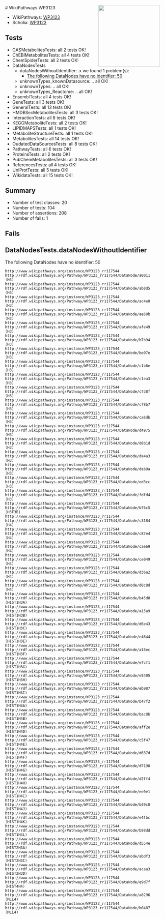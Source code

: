 <img style="float: right; width: 200px" src="https://upload.wikimedia.org/wikipedia/commons/thumb/8/83/Wplogo_with_text_500.png/640px-Wplogo_with_text_500.png" />
# WikiPathways WP3123

* WikiPathways: [WP3123](https://wikipathways.org/pathways/WP3123)
* Scholia: [WP3123](https://scholia.toolforge.org/wikipathways/WP3123)
## Tests
* CASMetabolitesTests: all 2 tests OK!
* ChEBIMetabolitesTests: all 4 tests OK!
* ChemSpiderTests: all 2 tests OK!
* DataNodesTests
    * dataNodesWithoutIdentifier: .x we found 1 problem(s):
        * [The following DataNodes have no identifier: 50](#8792c50c)
    * unknownTypes_knownDatasource: .. all OK!
    * unknownTypes: .. all OK!
    * unknownTypes_Reactome: .. all OK!
* EnsemblTests: all 4 tests OK!
* GeneTests: all 3 tests OK!
* GeneralTests: all 13 tests OK!
* HMDBSecMetabolitesTests: all 3 tests OK!
* InteractionTests: all 8 tests OK!
* KEGGMetaboliteTests: all 2 tests OK!
* LIPIDMAPSTests: all 1 tests OK!
* MetaboliteStructureTests: all 1 tests OK!
* MetabolitesTests: all 14 tests OK!
* OudatedDataSourcesTests: all 8 tests OK!
* PathwayTests: all 6 tests OK!
* ProteinsTests: all 2 tests OK!
* PubChemMetabolitesTests: all 3 tests OK!
* ReferencesTests: all 4 tests OK!
* UniProtTests: all 5 tests OK!
* WikidataTests: all 15 tests OK!


## Summary

* Number of test classes: 20
* Number of tests: 104
* Number of assertions: 208
* Number of fails: 1

## Fails

<a name="8792c50c" />

## DataNodesTests.dataNodesWithoutIdentifier

The following DataNodes have no identifier: 50
```
http://www.wikipathways.org/instance/WP3123_rr117544 http://rdf.wikipathways.org/Pathway/WP3123_rr117544/DataNode/a0011 (H3)
http://www.wikipathways.org/instance/WP3123_rr117544 http://rdf.wikipathways.org/Pathway/WP3123_rr117544/DataNode/ab0d5 (H3)
http://www.wikipathways.org/instance/WP3123_rr117544 http://rdf.wikipathways.org/Pathway/WP3123_rr117544/DataNode/ac4e0 (H3)
http://www.wikipathways.org/instance/WP3123_rr117544 http://rdf.wikipathways.org/Pathway/WP3123_rr117544/DataNode/ae60b (H3)
http://www.wikipathways.org/instance/WP3123_rr117544 http://rdf.wikipathways.org/Pathway/WP3123_rr117544/DataNode/afe49 (H3)
http://www.wikipathways.org/instance/WP3123_rr117544 http://rdf.wikipathways.org/Pathway/WP3123_rr117544/DataNode/b7b94 (H3)
http://www.wikipathways.org/instance/WP3123_rr117544 http://rdf.wikipathways.org/Pathway/WP3123_rr117544/DataNode/be07e (H3)
http://www.wikipathways.org/instance/WP3123_rr117544 http://rdf.wikipathways.org/Pathway/WP3123_rr117544/DataNode/c1b6e (H3)
http://www.wikipathways.org/instance/WP3123_rr117544 http://rdf.wikipathways.org/Pathway/WP3123_rr117544/DataNode/c1ea3 (H3)
http://www.wikipathways.org/instance/WP3123_rr117544 http://rdf.wikipathways.org/Pathway/WP3123_rr117544/DataNode/c738f (H3)
http://www.wikipathways.org/instance/WP3123_rr117544 http://rdf.wikipathways.org/Pathway/WP3123_rr117544/DataNode/c78b7 (H3)
http://www.wikipathways.org/instance/WP3123_rr117544 http://rdf.wikipathways.org/Pathway/WP3123_rr117544/DataNode/ca6db (H3)
http://www.wikipathways.org/instance/WP3123_rr117544 http://rdf.wikipathways.org/Pathway/WP3123_rr117544/DataNode/d4975 (H3)
http://www.wikipathways.org/instance/WP3123_rr117544 http://rdf.wikipathways.org/Pathway/WP3123_rr117544/DataNode/d8b1d (H3)
http://www.wikipathways.org/instance/WP3123_rr117544 http://rdf.wikipathways.org/Pathway/WP3123_rr117544/DataNode/da4a3 (H3)
http://www.wikipathways.org/instance/WP3123_rr117544 http://rdf.wikipathways.org/Pathway/WP3123_rr117544/DataNode/dab9a (H3)
http://www.wikipathways.org/instance/WP3123_rr117544 http://rdf.wikipathways.org/Pathway/WP3123_rr117544/DataNode/ed3cc (H3)
http://www.wikipathways.org/instance/WP3123_rr117544 http://rdf.wikipathways.org/Pathway/WP3123_rr117544/DataNode/fdfd4 (H3)
http://www.wikipathways.org/instance/WP3123_rr117544 http://rdf.wikipathways.org/Pathway/WP3123_rr117544/DataNode/b76c5 (H3F3B)
http://www.wikipathways.org/instance/WP3123_rr117544 http://rdf.wikipathways.org/Pathway/WP3123_rr117544/DataNode/c3184 (H4)
http://www.wikipathways.org/instance/WP3123_rr117544 http://rdf.wikipathways.org/Pathway/WP3123_rr117544/DataNode/c87e4 (H4)
http://www.wikipathways.org/instance/WP3123_rr117544 http://rdf.wikipathways.org/Pathway/WP3123_rr117544/DataNode/cae69 (H4)
http://www.wikipathways.org/instance/WP3123_rr117544 http://rdf.wikipathways.org/Pathway/WP3123_rr117544/DataNode/ce049 (H4)
http://www.wikipathways.org/instance/WP3123_rr117544 http://rdf.wikipathways.org/Pathway/WP3123_rr117544/DataNode/d36a2 (H4)
http://www.wikipathways.org/instance/WP3123_rr117544 http://rdf.wikipathways.org/Pathway/WP3123_rr117544/DataNode/d8c8d (H4)
http://www.wikipathways.org/instance/WP3123_rr117544 http://rdf.wikipathways.org/Pathway/WP3123_rr117544/DataNode/b45d8 (HIST1H3A)
http://www.wikipathways.org/instance/WP3123_rr117544 http://rdf.wikipathways.org/Pathway/WP3123_rr117544/DataNode/a15a9 (HIST1H3B)
http://www.wikipathways.org/instance/WP3123_rr117544 http://rdf.wikipathways.org/Pathway/WP3123_rr117544/DataNode/d6e43 (HIST1H3C)
http://www.wikipathways.org/instance/WP3123_rr117544 http://rdf.wikipathways.org/Pathway/WP3123_rr117544/DataNode/e4644 (HIST1H3E)
http://www.wikipathways.org/instance/WP3123_rr117544 http://rdf.wikipathways.org/Pathway/WP3123_rr117544/DataNode/a16ec (HIST1H3F)
http://www.wikipathways.org/instance/WP3123_rr117544 http://rdf.wikipathways.org/Pathway/WP3123_rr117544/DataNode/e7cf1 (HIST1H3G)
http://www.wikipathways.org/instance/WP3123_rr117544 http://rdf.wikipathways.org/Pathway/WP3123_rr117544/DataNode/e5405 (HIST1H3H)
http://www.wikipathways.org/instance/WP3123_rr117544 http://rdf.wikipathways.org/Pathway/WP3123_rr117544/DataNode/eb987 (HIST1H3I)
http://www.wikipathways.org/instance/WP3123_rr117544 http://rdf.wikipathways.org/Pathway/WP3123_rr117544/DataNode/b47f2 (HIST1H4A)
http://www.wikipathways.org/instance/WP3123_rr117544 http://rdf.wikipathways.org/Pathway/WP3123_rr117544/DataNode/bac8b (HIST1H4B)
http://www.wikipathways.org/instance/WP3123_rr117544 http://rdf.wikipathways.org/Pathway/WP3123_rr117544/DataNode/aff2e (HIST1H4D)
http://www.wikipathways.org/instance/WP3123_rr117544 http://rdf.wikipathways.org/Pathway/WP3123_rr117544/DataNode/c5f47 (HIST1H4E)
http://www.wikipathways.org/instance/WP3123_rr117544 http://rdf.wikipathways.org/Pathway/WP3123_rr117544/DataNode/d637d (HIST1H4F)
http://www.wikipathways.org/instance/WP3123_rr117544 http://rdf.wikipathways.org/Pathway/WP3123_rr117544/DataNode/d7198 (HIST1H4G)
http://www.wikipathways.org/instance/WP3123_rr117544 http://rdf.wikipathways.org/Pathway/WP3123_rr117544/DataNode/d2ff4 (HIST1H4H)
http://www.wikipathways.org/instance/WP3123_rr117544 http://rdf.wikipathways.org/Pathway/WP3123_rr117544/DataNode/ee0e1 (HIST1H4I)
http://www.wikipathways.org/instance/WP3123_rr117544 http://rdf.wikipathways.org/Pathway/WP3123_rr117544/DataNode/b49c0 (HIST1H4J)
http://www.wikipathways.org/instance/WP3123_rr117544 http://rdf.wikipathways.org/Pathway/WP3123_rr117544/DataNode/e4fbc (HIST1H4K)
http://www.wikipathways.org/instance/WP3123_rr117544 http://rdf.wikipathways.org/Pathway/WP3123_rr117544/DataNode/b98dd (HIST1H4L)
http://www.wikipathways.org/instance/WP3123_rr117544 http://rdf.wikipathways.org/Pathway/WP3123_rr117544/DataNode/d554e (HIST2H3A)
http://www.wikipathways.org/instance/WP3123_rr117544 http://rdf.wikipathways.org/Pathway/WP3123_rr117544/DataNode/abdf3 (HIST2H3C)
http://www.wikipathways.org/instance/WP3123_rr117544 http://rdf.wikipathways.org/Pathway/WP3123_rr117544/DataNode/acaa3 (HIST2H3D)
http://www.wikipathways.org/instance/WP3123_rr117544 http://rdf.wikipathways.org/Pathway/WP3123_rr117544/DataNode/e9d7f (HIST4H4)
http://www.wikipathways.org/instance/WP3123_rr117544 http://rdf.wikipathways.org/Pathway/WP3123_rr117544/DataNode/a8296 (MLL4)
http://www.wikipathways.org/instance/WP3123_rr117544 http://rdf.wikipathways.org/Pathway/WP3123_rr117544/DataNode/b0487 (MLL4)
```

